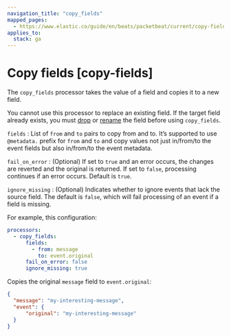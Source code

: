 ```yaml
---
navigation_title: "copy_fields"
mapped_pages:
  - https://www.elastic.co/guide/en/beats/packetbeat/current/copy-fields.html
applies_to:
  stack: ga
---
```


# Copy fields [copy-fields]


The `copy_fields` processor takes the value of a field and copies it to a new field.

You cannot use this processor to replace an existing field. If the target field already exists, you must [drop](/reference/packetbeat/drop-fields.md) or [rename](/reference/packetbeat/rename-fields.md) the field before using `copy_fields`.

`fields`
:   List of `from` and `to` pairs to copy from and to. It’s supported to use `@metadata.` prefix for `from` and `to` and copy values not just in/from/to the event fields but also in/from/to the event metadata.

`fail_on_error`
:   (Optional) If set to `true` and an error occurs, the changes are reverted and the original is returned. If set to `false`, processing continues if an error occurs. Default is `true`.

`ignore_missing`
:   (Optional) Indicates whether to ignore events that lack the source field. The default is `false`, which will fail processing of an event if a field is missing.

For example, this configuration:

```yaml
processors:
  - copy_fields:
      fields:
        - from: message
          to: event.original
      fail_on_error: false
      ignore_missing: true
```

Copies the original `message` field to `event.original`:

```json
{
  "message": "my-interesting-message",
  "event": {
      "original": "my-interesting-message"
  }
}
```

